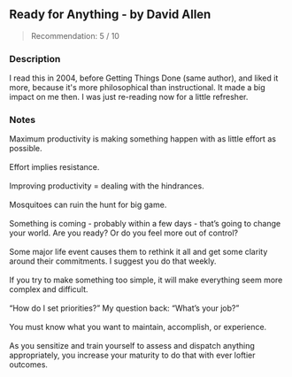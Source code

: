 ## Ready for Anything - by David Allen
> Recommendation: 5 / 10
    
### Description
I read this in 2004, before Getting Things Done (same author), and liked it more, because it's more philosophical than instructional. It made a big impact on me then. I was just re-reading now for a little refresher.
    
### Notes
Maximum productivity is making something happen with as little effort as possible.<br>
<br>
Effort implies resistance.<br>
<br>
Improving productivity = dealing with the hindrances.<br>
<br>
Mosquitoes can ruin the hunt for big game.<br>
<br>
Something is coming - probably within a few days - that’s going to change your world.  Are you ready?  Or do you feel more out of control?<br>
<br>
Some major life event causes them to rethink it all and get some clarity around their commitments.  I suggest you do that weekly.<br>
<br>
If you try to make something too simple, it will make everything seem more complex and difficult.<br>
<br>
“How do I set priorities?” My question back: “What’s your job?”<br>
<br>
You must know what you want to maintain, accomplish, or experience.<br>
<br>
As you sensitize and train yourself to assess and dispatch anything appropriately, you increase your maturity to do that with ever loftier outcomes.
